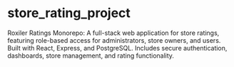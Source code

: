 # store_rating_project
Roxiler Ratings Monorepo: A full-stack web application for store ratings, featuring role-based access for administrators, store owners, and users. Built with React, Express, and PostgreSQL. Includes secure authentication, dashboards, store management, and rating functionality.
